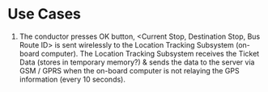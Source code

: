 # Use Cases

1) The conductor presses OK button, <Current Stop, Destination Stop, Bus Route ID> is sent wirelessly to the Location Tracking Subsystem (on-board computer). The Location Tracking Subsystem receives the Ticket Data (stores in temporary memory?) & sends the data to the server via GSM / GPRS when the on-board computer is not relaying the GPS information (every 10 seconds).

